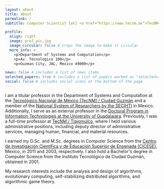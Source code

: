 ```yaml
---
layout: about
title: about
permalink: /
subtitle: Computer Scientist [at] <a href="https://www.tecnm.mx">TecNM</a>

profile:
  align: right
  image: prof_pic.jpg
  image_circular: false # crops the image to make it circular
  more_info: >
    <p>Department of Systems and Computation</p>
    <p>Av. Tecnológico 100</p>
    <p>Guzman City, JAL, Mexico 49000</p>

news: false # includes a list of news items
selected_papers: true # includes a list of papers marked as "selected={true}"
social: false # includes social icons at the bottom of the page
---
```

I am a titular professor in the Department of Systems and Computation at the [Tecnológico Nacional de México (TecNM) / Ciudad Guzmán](http://cdguzman.tecnm.mx) and a member of the [National System of Researchers by the SECIHTI](https://secihti.mx/sistema-nacional-de-investigadores/) in Mexico. Additionally, I serve as an external professor in the [Doctoral Program in Information Technologies at the University of Guadalajara](https://dti.cucea.udg.mx/es/directorio/daniel-fajardo-delgado). Previously, I was a full-time professor at [TecNM / Tlajomulco](http://www.tlajomulco.tecnm.mx), where I held various administrative positions, including deputy director of administrative services, managing human, financial, and material resources.

I earned my D.Sc. and M.Sc. degrees in Computer Science from the [Centro de Investigación Científica y de Educación Superior de Ensenada (CICESE)](https://www.cicese.edu.mx), Mexico, in 2011 and 2003, respectively. I also hold a Bachelor's degree in Computer Science from the Instituto Tecnológico de Ciudad Guzmán, obtained in 2001. 

My research interests include the analysis and design of algorithms, evolutionary computing, self-stabilizing distributed algorithms, and algorithmic game theory.
